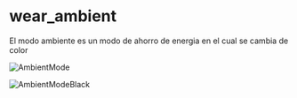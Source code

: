 # wear_ambient

El modo ambiente es un modo de ahorro de energia en el cual se cambia de color

![AmbientMode](https://github.com/chucho5280/AmbientMode/assets/96545330/86dd9f81-6faf-4091-91a8-991c65450242)

![AmbientModeBlack](https://github.com/chucho5280/AmbientMode/assets/96545330/29d40981-6a16-4785-a0f5-c9ce9bb8c28e)
